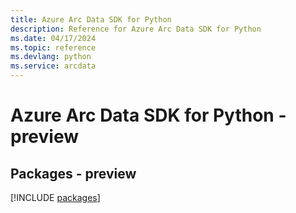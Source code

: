 ```yaml
---
title: Azure Arc Data SDK for Python
description: Reference for Azure Arc Data SDK for Python
ms.date: 04/17/2024
ms.topic: reference
ms.devlang: python
ms.service: arcdata
---
```

# Azure Arc Data SDK for Python - preview
## Packages - preview
[!INCLUDE [packages](arc-data-index.md)]